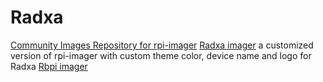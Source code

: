 # Radxa

[Community Images Repository for rpi-imager](https://forum.radxa.com/t/i-made-a-community-images-repository-for-rpi-imager/20080)
[Radxa imager](https://github.com/rock5-images-repo/radxa-imager)
   a customized version of rpi-imager with custom theme color, device name and logo for Radxa
[Rbpi imager](https://github.com/raspberrypi/rpi-imager/tree/qml/src) 
